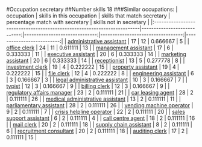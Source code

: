 #Occupation secretary
##Number skills 18
###Similar occupations:
| occupation                                                              |   skills in this occupation |   skills that match secretary |   percentage match with secretary |   skills not in secretary |
|:------------------------------------------------------------------------|----------------------------:|------------------------------:|----------------------------------:|--------------------------:|
| [administrative assistant](administrative_assistant.md)                 |                          17 |                            12 |                          0.666667 |                         5 |
| [office clerk](office_clerk.md)                                         |                          24 |                            11 |                          0.611111 |                        13 |
| [management assistant](management_assistant.md)                         |                          17 |                             6 |                          0.333333 |                        11 |
| [executive assistant](executive_assistant.md)                           |                          20 |                             6 |                          0.333333 |                        14 |
| [marketing assistant](marketing_assistant.md)                           |                          20 |                             6 |                          0.333333 |                        14 |
| [receptionist](receptionist.md)                                         |                          13 |                             5 |                          0.277778 |                         8 |
| [investment clerk](investment_clerk.md)                                 |                          19 |                             4 |                          0.222222 |                        15 |
| [property assistant](property_assistant.md)                             |                          19 |                             4 |                          0.222222 |                        15 |
| [file clerk](file_clerk.md)                                             |                          12 |                             4 |                          0.222222 |                         8 |
| [engineering assistant](engineering_assistant.md)                       |                           6 |                             3 |                          0.166667 |                         3 |
| [legal administrative assistant](legal_administrative_assistant.md)     |                          10 |                             3 |                          0.166667 |                         7 |
| [typist](typist.md)                                                     |                          12 |                             3 |                          0.166667 |                         9 |
| [billing clerk](billing_clerk.md)                                       |                          12 |                             3 |                          0.166667 |                         9 |
| [regulatory affairs manager](regulatory_affairs_manager.md)             |                          23 |                             2 |                          0.111111 |                        21 |
| [car leasing agent](car_leasing_agent.md)                               |                          28 |                             2 |                          0.111111 |                        26 |
| [medical administrative assistant](medical_administrative_assistant.md) |                          13 |                             2 |                          0.111111 |                        11 |
| [parliamentary assistant](parliamentary_assistant.md)                   |                          28 |                             2 |                          0.111111 |                        26 |
| [vending machine operator](vending_machine_operator.md)                 |                           9 |                             2 |                          0.111111 |                         7 |
| [crisis helpline operator](crisis_helpline_operator.md)                 |                          22 |                             2 |                          0.111111 |                        20 |
| [sales support assistant](sales_support_assistant.md)                   |                           6 |                             2 |                          0.111111 |                         4 |
| [call centre agent](call_centre_agent.md)                               |                          18 |                             2 |                          0.111111 |                        16 |
| [mail clerk](mail_clerk.md)                                             |                          20 |                             2 |                          0.111111 |                        18 |
| [supply chain assistant](supply_chain_assistant.md)                     |                           8 |                             2 |                          0.111111 |                         6 |
| [recruitment consultant](recruitment_consultant.md)                     |                          20 |                             2 |                          0.111111 |                        18 |
| [auditing clerk](auditing_clerk.md)                                     |                          17 |                             2 |                          0.111111 |                        15 |
